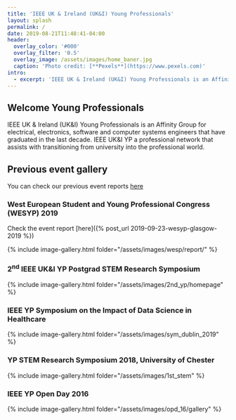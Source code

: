 ```yaml
---
title: 'IEEE UK & Ireland (UK&I) Young Professionals'
layout: splash
permalink: /
date: 2019-08-21T11:48:41-04:00
header:
  overlay_color: '#000'
  overlay_filter: '0.5'
  overlay_image: /assets/images/home_baner.jpg
  caption: 'Photo credit: [**Pexels**](https://www.pexels.com)'
intro:
  - excerpt: 'IEEE UK & Ireland (UK&I) Young Professionals is an Affinity Group for electrical, electronics, software and computer systems engineers that have graduated in the last decade. IEEE UK&I YP a professional network that assists with transitioning from university into the professional world.'
---
```


## Welcome Young Professionals

IEEE UK & Ireland (UK&I) Young Professionals is an Affinity Group for electrical, electronics, software and computer systems engineers that have graduated in the last decade. IEEE UK&I YP a professional network that assists with transitioning from university into the professional world.

## Previous event gallery

You can check our previous event reports [here](/categories/previous-events/)

### West European Student and Young Professional Congress (WESYP) 2019

Check the event report [here]({% post_url 2019-09-23-wesyp-glasgow-2019 %})

{% include image-gallery.html folder="/assets/images/wesp/report/" %}

### 2<sup>nd</sup> IEEE UK&I YP Postgrad STEM Research Symposium

{% include image-gallery.html folder="/assets/images/2nd_yp/homepage" %}

### IEEE YP Symposium on the Impact of Data Science in Healthcare

{% include image-gallery.html folder="/assets/images/sym_dublin_2019" %}

### YP STEM Research Symposium 2018, University of Chester

{% include image-gallery.html folder="/assets/images/1st_stem" %}

### IEEE YP Open Day 2016

{% include image-gallery.html folder="/assets/images/opd_16/gallery" %}
